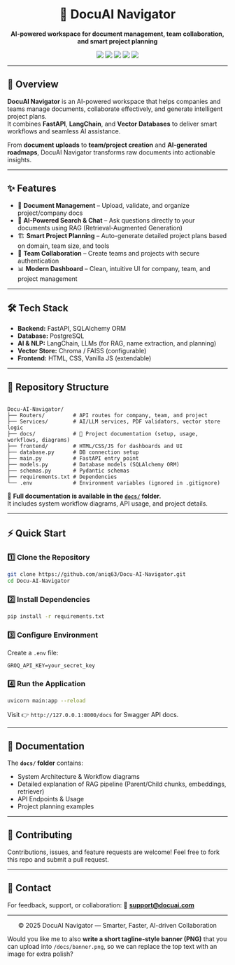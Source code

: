 <h1 align="center">📘 DocuAI Navigator</h1>
<p align="center">
  <b>AI-powered workspace for document management, team collaboration, and smart project planning</b>  
</p>

<p align="center">
  <img src="https://img.shields.io/badge/FastAPI-005571?style=for-the-badge&logo=fastapi&logoColor=white" />
  <img src="https://img.shields.io/badge/PostgreSQL-336791?style=for-the-badge&logo=postgresql&logoColor=white" />
  <img src="https://img.shields.io/badge/LangChain-2C3E50?style=for-the-badge&logo=python&logoColor=white" />
  <img src="https://img.shields.io/badge/VectorDB-FF6F00?style=for-the-badge&logo=databricks&logoColor=white" />
  <img src="https://img.shields.io/badge/AI-Generation-FF4088?style=for-the-badge&logo=openai&logoColor=white" />
</p>

---

## 🚀 Overview
**DocuAI Navigator** is an AI-powered workspace that helps companies and teams manage documents, collaborate effectively, and generate intelligent project plans.  
It combines **FastAPI**, **LangChain**, and **Vector Databases** to deliver smart workflows and seamless AI assistance.

From **document uploads** to **team/project creation** and **AI-generated roadmaps**, DocuAI Navigator transforms raw documents into actionable insights.

---

## ✨ Features
- 📂 **Document Management** – Upload, validate, and organize project/company docs  
- 🤖 **AI-Powered Search & Chat** – Ask questions directly to your documents using RAG (Retrieval-Augmented Generation)  
- 🏗 **Smart Project Planning** – Auto-generate detailed project plans based on domain, team size, and tools  
- 👥 **Team Collaboration** – Create teams and projects with secure authentication  
- 📊 **Modern Dashboard** – Clean, intuitive UI for company, team, and project management  

---

## 🛠 Tech Stack
- **Backend:** FastAPI, SQLAlchemy ORM
- **Database:** PostgreSQL  
- **AI & NLP:** LangChain, LLMs (for RAG, name extraction, and planning)  
- **Vector Store:** Chroma / FAISS (configurable)  
- **Frontend:** HTML, CSS, Vanilla JS (extendable)  

---

## 📂 Repository Structure
```

Docu-AI-Navigator/
├── Routers/         # API routes for company, team, and project
├── Services/        # AI/LLM services, PDF validators, vector store logic
├── docs/            # 📖 Project documentation (setup, usage, workflows, diagrams)
├── frontend/        # HTML/CSS/JS for dashboards and UI
├── database.py      # DB connection setup
├── main.py          # FastAPI entry point
├── models.py        # Database models (SQLAlchemy ORM)
├── schemas.py       # Pydantic schemas
├── requirements.txt # Dependencies
└── .env             # Environment variables (ignored in .gitignore)

````

📖 **Full documentation is available in the [`docs/`](./docs) folder.**  
It includes system workflow diagrams, API usage, and project details.

---

## ⚡ Quick Start

### 1️⃣ Clone the Repository
```bash
git clone https://github.com/aniq63/Docu-AI-Navigator.git
cd Docu-AI-Navigator
````

### 2️⃣ Install Dependencies

```bash
pip install -r requirements.txt
```

### 3️⃣ Configure Environment

Create a `.env` file:

```env
GROQ_API_KEY=your_secret_key
```

### 4️⃣ Run the Application

```bash
uvicorn main:app --reload
```

Visit 👉 `http://127.0.0.1:8000/docs` for Swagger API docs.

---

## 📖 Documentation

The **`docs/` folder** contains:

* System Architecture & Workflow diagrams
* Detailed explanation of RAG pipeline (Parent/Child chunks, embeddings, retriever)
* API Endpoints & Usage
* Project planning examples

---

## 🤝 Contributing

Contributions, issues, and feature requests are welcome!
Feel free to fork this repo and submit a pull request.

---

## 📧 Contact

For feedback, support, or collaboration:
📩 **[support@docuai.com](aniqramzan5758@gmail.com)**

---

<p align="center">
  &copy; 2025 DocuAI Navigator — Smarter, Faster, AI-driven Collaboration
</p>

Would you like me to also **write a short tagline-style banner (PNG)** that you can upload into `/docs/banner.png`, so we can replace the top text with an image for extra polish?
